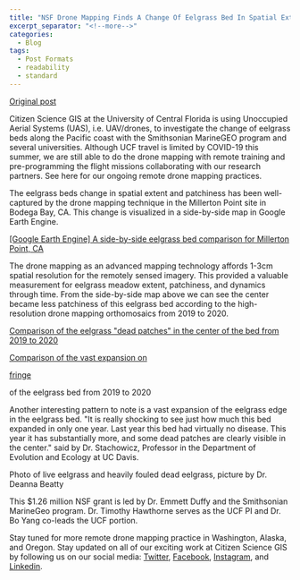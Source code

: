 ```yaml
---
title: "NSF Drone Mapping Finds A Change Of Eelgrass Bed In Spatial Extent And Patchiness"
excerpt_separator: "<!--more-->"
categories:
  - Blog
tags:
  - Post Formats
  - readability
  - standard
---
```

[Original post](https://www.citizensciencegis.org/blog/eelresults20)

Citizen Science GIS at the University of Central Florida is using Unoccupied Aerial Systems (UAS), i.e. UAV/drones, to investigate the change of eelgrass beds along the Pacific coast with the Smithsonian MarineGEO program and several universities. Although UCF travel is limited by COVID-19 this summer, we are still able to do the drone mapping with remote training and pre-programming the flight missions collaborating with our research partners. See here for our ongoing remote drone mapping practices.

The eelgrass beds change in spatial extent and patchiness has been well-captured by the drone mapping technique in the Millerton Point site in Bodega Bay, CA. This change is visualized in a side-by-side map in Google Earth Engine.

[[Google Earth Engine] A side-by-side eelgrass bed comparison for Millerton Point, CA](https://hao2309.users.earthengine.app/view/eelgrass-drone-image-demo)

The drone mapping as an advanced mapping technology affords 1-3cm spatial resolution for the remotely sensed imagery. This provided a valuable measurement for eelgrass meadow extent, patchiness, and dynamics through time. From the side-by-side map above we can see the center became less patchiness of this eelgrass bed according to the high-resolution drone mapping orthomosaics from 2019 to 2020. 

[Comparison of the eelgrass "dead patches" in the center of the bed from 2019 to 2020](https://hao2309.users.earthengine.app/view/eelgrass-drone-image-demo)

[Comparison of the vast expansion on](https://hao2309.users.earthengine.app/view/eelgrass-drone-image-demo)

[fringe](https://hao2309.users.earthengine.app/view/eelgrass-drone-image-demo)

 of the eelgrass bed  from 2019 to 2020

Another interesting pattern to note is a vast expansion of the eelgrass edge in the eelgrass bed. "It is really shocking to see just how much this bed expanded in only one year. Last year this bed had virtually no disease.  This year it has substantially more, and some dead patches are clearly visible in the center." said by Dr. Stachowicz, Professor in the Department of Evolution and Ecology at UC Davis.

Photo of live eelgrass and heavily fouled dead eelgrass, picture by Dr. Deanna Beatty

This $1.26 million NSF grant is led by Dr. Emmett Duffy and the Smithsonian MarineGeo program. Dr. Timothy Hawthorne serves as the UCF PI and Dr. Bo Yang co-leads the UCF portion. 

Stay tuned for more remote drone mapping practice in Washington, Alaska, and Oregon. Stay updated on all of our exciting work at Citizen Science GIS by following us on our social media: [Twitter](https://twitter.com/citizen_gis?lang=en), [Facebook](https://www.facebook.com/citizensciencegis/), [Instagram](https://www.instagram.com/citizensciencegis/), and [Linkedin](https://www.linkedin.com/company/citizensciencegis/).
